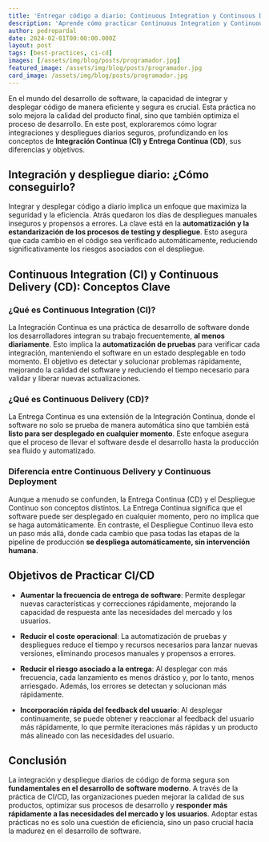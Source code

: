 ```yaml
---
title: 'Entregar código a diario: Continuous Integration y Continuous Delivery'
description: 'Aprende cómo practicar Continuous Integration y Continuous Delivery es la clave para mejorar la calidad del producto final y optimizar el proceso de desarrollo.'
author: pedropardal
date: 2024-02-01T00:00:00.000Z
layout: post
tags: [best-practices, ci-cd]
images: [/assets/img/blog/posts/programador.jpg]
featured_image: /assets/img/blog/posts/programador.jpg
card_image: /assets/img/blog/posts/programador.jpg
---
```


En el mundo del desarrollo de software, la capacidad de integrar y desplegar código de manera eficiente y segura es crucial. Esta práctica no solo mejora la calidad del producto final, sino que también optimiza el proceso de desarrollo. En este post, exploraremos cómo lograr integraciones y despliegues diarios seguros, profundizando en los conceptos de **Integración Continua (CI) y Entrega Continua (CD)**, sus diferencias y objetivos.

## Integración y despliegue diario: ¿Cómo conseguirlo?
Integrar y desplegar código a diario implica un enfoque que maximiza la seguridad y la eficiencia. Atrás quedaron los días de despliegues manuales inseguros y propensos a errores. La clave está en la **automatización y la estandarización de los procesos de testing y despliegue**. Esto asegura que cada cambio en el código sea verificado automáticamente, reduciendo significativamente los riesgos asociados con el despliegue.

## Continuous Integration (CI) y Continuous Delivery (CD): Conceptos Clave
### ¿Qué es Continuous Integration (CI)?
La Integración Continua es una práctica de desarrollo de software donde los desarrolladores integran su trabajo frecuentemente, **al menos diariamente**. Esto implica la **automatización de pruebas** para verificar cada integración, manteniendo el software en un estado desplegable en todo momento. El objetivo es detectar y solucionar problemas rápidamente, mejorando la calidad del software y reduciendo el tiempo necesario para validar y liberar nuevas actualizaciones.

### ¿Qué es Continuous Delivery (CD)?
La Entrega Continua es una extensión de la Integración Continua, donde el software no solo se prueba de manera automática sino que también está **listo para ser desplegado en cualquier momento**. Este enfoque asegura que el proceso de llevar el software desde el desarrollo hasta la producción sea fluido y automatizado.

### Diferencia entre Continuous Delivery y Continuous Deployment
Aunque a menudo se confunden, la Entrega Continua (CD) y el Despliegue Continuo son conceptos distintos. La Entrega Continua significa que el software puede ser desplegado en cualquier momento, pero no implica que se haga automáticamente. En contraste, el Despliegue Continuo lleva esto un paso más allá, donde cada cambio que pasa todas las etapas de la pipeline de producción **se despliega automáticamente, sin intervención humana**.

## Objetivos de Practicar CI/CD

- **Aumentar la frecuencia de entrega de software**: Permite desplegar nuevas características y correcciones rápidamente, mejorando la capacidad de respuesta ante las necesidades del mercado y los usuarios.

- **Reducir el coste operacional**: La automatización de pruebas y despliegues reduce el tiempo y recursos necesarios para lanzar nuevas versiones, eliminando procesos manuales y propensos a errores.

- **Reducir el riesgo asociado a la entrega**: Al desplegar con más frecuencia, cada lanzamiento es menos drástico y, por lo tanto, menos arriesgado. Además, los errores se detectan y solucionan más rápidamente.

- **Incorporación rápida del feedback del usuario**: Al desplegar continuamente, se puede obtener y reaccionar al feedback del usuario más rápidamente, lo que permite iteraciones más rápidas y un producto más alineado con las necesidades del usuario.

## Conclusión
La integración y despliegue diarios de código de forma segura son **fundamentales en el desarrollo de software moderno**. A través de la práctica de CI/CD, las organizaciones pueden mejorar la calidad de sus productos, optimizar sus procesos de desarrollo y **responder más rápidamente a las necesidades del mercado y los usuarios**. Adoptar estas prácticas no es solo una cuestión de eficiencia, sino un paso crucial hacia la madurez en el desarrollo de software.
